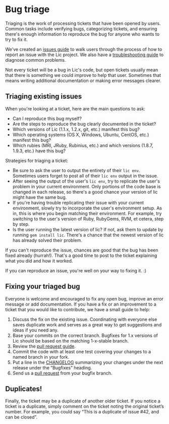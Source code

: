 # Bug triage

Triaging is the work of processing tickets that have been opened by users. Common tasks include verifying bugs, categorizing tickets, and ensuring there's enough information to reproduce the bug for anyone who wants to try to fix it.

We've created an [issues guide](ISSUES.md) to walk users through the process of how to report an issue with the Lic project. We also have a [troubleshooting guide](../TROUBLESHOOTING.md) to diagnose common problems.

Not every ticket will be a bug in Lic's code, but open tickets usually mean that there is something we could improve to help that user. Sometimes that means writing additional documentation or making error messages clearer.

## Triaging existing issues

When you're looking at a ticket, here are the main questions to ask:

  * Can I reproduce this bug myself?
  * Are the steps to reproduce the bug clearly documented in the ticket?
  * Which versions of Lic (1.1.x, 1.2.x, git, etc.) manifest this bug?
  * Which operating systems (OS X, Windows, Ubuntu, CentOS, etc.) manifest this bug?
  * Which rubies (MRI, JRuby, Rubinius, etc.) and which versions (1.8.7, 1.9.3, etc.) have this bug?

Strategies for triaging a ticket:
  * Be sure to ask the user to output the entirety of their `lic env`. Sometimes users forget to post all of their `lic env` output in the issue.
  * After seeing the output of the user's `lic env`, try to replicate the user's problem in your current environment. Only portions of the code base is changed in each release, so there's a good chance your version of lic might have the same bug.
  * If you're having trouble replicating their issue with your current environment, slowly try to incorporate the user's environment setup. As in, this is where you begin matching their environment. For example, try switching to the user's version of Ruby, RubyGems, RVM, et cetera, step by step.
  * Is the user running the latest version of lic? If not, ask them to update by running `gem install lic`. There's a chance that the newest version of lic has already solved their problem.

If you can't reproduce the issue, chances are good that the bug has been fixed already (hurrah!). That's a good time to post to the ticket explaining what you did and how it worked.

If you can reproduce an issue, you're well on your way to fixing it. :)

## Fixing your triaged bug

Everyone is welcome and encouraged to fix any open bug, improve an error message or add documentation. If you have a fix or an improvement to a ticket that you would like to contribute, we have a small guide to help:

  1. Discuss the fix on the existing issue. Coordinating with everyone else saves duplicate work and serves as a great way to get suggestions and ideas if you need any.
  2. Base your commits on the correct branch. Bugfixes for 1.x versions of Lic should be based on the matching 1-x-stable branch.
  3. Review the [pull request guide](../development/PULL_REQUESTS.md).
  4. Commit the code with at least one test covering your changes to a named branch in your fork.
  5. Put a line in the [CHANGELOG](../../CHANGELOG.md) summarizing your changes under the next release under the “Bugfixes” heading.
  6. Send us a [pull request](https://help.github.com/articles/using-pull-requests) from your bugfix branch.

## Duplicates!

Finally, the ticket may be a duplicate of another older ticket. If you notice a ticket is a duplicate, simply comment on the ticket noting the original ticket’s number. For example, you could say “This is a duplicate of issue #42, and can be closed”.
